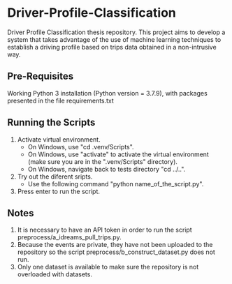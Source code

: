 # Driver-Profile-Classification
Driver Profile Classification thesis repository. This project aims to develop a system that takes advantage of the use of machine learning techniques to
establish a driving profile based on trips data obtained in a non-intrusive way.

Pre-Requisites
--------------

Working Python 3 installation (Python version = 3.7.9), with packages presented in the file requirements.txt


Running the Scripts
-------------------

1. Activate virtual environment.
   * On Windows, use "cd .venv/Scripts".
   * On Windows, use "activate" to activate the virtual environment (make sure you are in the ".venv/Scripts" directory).
   * On Windows, navigate back to tests directory "cd ../..".
2. Try out the diferent sripts.
   * Use the following command "python name_of_the_script.py".
3. Press enter to run the script.


Notes
-----

1. It is necessary to have an API token in order to run the script preprocess/a_idreams_pull_trips.py.
2. Because the events are private, they have not been uploaded to the repository so the script preprocess/b_construct_dataset.py does not run.
3. Only one dataset is available to make sure the repository is not overloaded with datasets.
